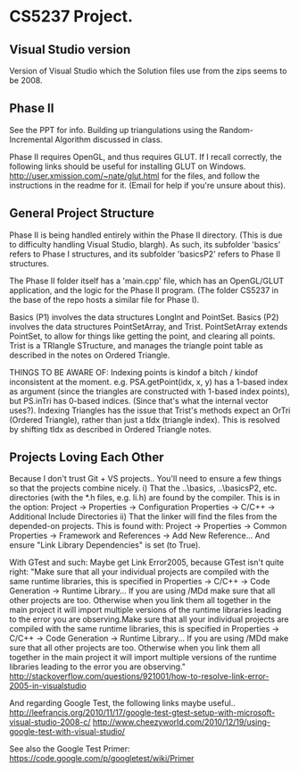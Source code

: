 # CS5237 Project.

## Visual Studio version

Version of Visual Studio which the Solution files use from the zips seems to be 2008.

## Phase II

See the PPT for info. Building up triangulations using the Random-Incremental Algorithm
discussed in class.

Phase II requires OpenGL, and thus requires GLUT.
If I recall correctly, the following links should be useful for installing GLUT on Windows.
http://user.xmission.com/~nate/glut.html for the files, and follow the instructions in the readme for it.
(Email for help if you're unsure about this).

## General Project Structure

Phase II is being handled entirely within the Phase II directory.
(This is due to difficulty handling Visual Studio, blargh).
As such, its subfolder 'basics' refers to Phase I structures,
and its subfolder 'basicsP2' refers to Phase II structures.

The Phase II folder itself has a 'main.cpp' file, which has an
OpenGL/GLUT application, and the logic for the Phase II program.
(The folder CS5237 in the base of the repo hosts a similar file
for Phase I).

Basics (P1) involves the data structures LongInt and PointSet.
Basics (P2) involves the data structures PointSetArray, and Trist.
PointSetArray extends PointSet, to allow for things like getting the point,
and clearing all points. Trist is a TRIangle STructure, and manages
the triangle point table as described in the notes on Ordered Triangle.

THINGS TO BE AWARE OF:
Indexing points is kindof a bitch / kindof inconsistent at the moment.
e.g. PSA.getPoint(idx, x, y) has a 1-based index as argument (since the
triangles are constructed with 1-based index points), but PS.inTri has
0-based indices. (Since that's what the internal vector uses?).
Indexing Triangles has the issue that Trist's methods expect an OrTri
(Ordered Triangle), rather than just a tIdx (triangle index). This is
resolved by shifting tIdx as described in Ordered Triangle notes.

## Projects Loving Each Other

Because I don't trust Git + VS projects..
You'll need to ensure a few things so that the projects combine nicely.
i) That the ..\basics, ..\basicsP2, etc. directories (with the *.h files, e.g. li.h) are
   found by the compiler. This is in the option:
   Project -> Properties -> Configuration Properties -> C/C++ -> Additional Include Directories
ii) That the linker will find the files from the depended-on projects.
   This is found with:
   Project -> Properties -> Common Properties -> Framework and References -> Add New Reference...
   And ensure "Link Library Dependencies" is set (to True).


With GTest and such:
Maybe get Link Error2005, because GTest isn't quite right:
	"Make sure that all your individual projects are compiled with the same runtime libraries,
	this is specified in Properties -> C/C++ -> Code Generation -> Runtime Library...
	If you are using /MDd make sure that all other projects are too. Otherwise when you link
	them all together in the main project it will import multiple versions of the runtime libraries
	leading to the error you are observing.Make sure that all your individual projects are compiled
	with the same runtime libraries, this is specified in
	Properties -> C/C++ -> Code Generation -> Runtime Library...
	If you are using /MDd make sure that all other projects are too. Otherwise when you link them all
	together in the main project it will import multiple versions of the runtime libraries
	leading to the error you are observing."
http://stackoverflow.com/questions/921001/how-to-resolve-link-error-2005-in-visualstudio

And regarding Google Test, the following links maybe useful..
http://leefrancis.org/2010/11/17/google-test-gtest-setup-with-microsoft-visual-studio-2008-c/
http://www.cheezyworld.com/2010/12/19/using-google-test-with-visual-studio/

See also the Google Test Primer:
https://code.google.com/p/googletest/wiki/Primer